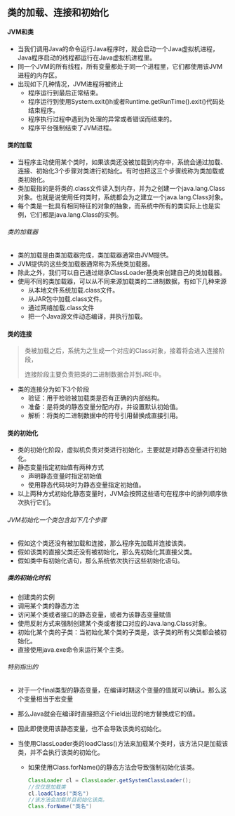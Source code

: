 ## 类的加载、连接和初始化

#### JVM和类

- 当我们调用Java的命令运行Java程序时，就会启动一个Java虚拟机进程，Java程序启动的线程都运行在Java虚拟机进程里。
- 同一个JVM的所有线程，所有变量都处于同一个进程里，它们都使用该JVM进程的内存区。
- 出现如下几种情况，JVM进程将被终止
  - 程序运行到最后正常结束。
  - 程序运行到使用System.exit()h或者Runtime.getRunTime().exit()代码处结束程序。
  - 程序执行过程中遇到为处理的异常或者错误而结束的。
  - 程序平台强制结束了JVM进程。

#### 类的加载

- 当程序主动使用某个类时，如果该类还没被加载到内存中，系统会通过加载、连接、初始化3个步骤对类进行初始化。有时也把这三个步骤统称为类加载或类初始化。
- 类加载指的是将类的.class文件读入到内存，并为之创建一个java.lang.Class对象。也就是说使用任何类时，系统都会为之建立一个java.lang.Class对象。
- 每个类是一批具有相同特征的对象的抽象，而系统中所有的类实际上也是实例，它们都是java.lang.Class的实例。

###### 类的加载器

- 类的加载是由类加载器完成，类加载器通常由JVM提供。
- JVM提供的这些类加载器通常称为系统类加载器。
- 除此之外，我们可以自己通过继承ClassLoader基类来创建自己的类加载器。
- 使用不同的类加载器，可以从不同来源加载类的二进制数据，有如下几种来源
  - 从本地文件系统加载.class文件。
  - 从JAR包中加载.class文件。
  - 通过网络加载.class文件
  - 把一个Java源文件动态编译，并执行加载。

#### 类的连接

> 类被加载之后，系统为之生成一个对应的Class对象，接着将会进入连接阶段，
>
> 连接阶段主要负责把类的二进制数据合并到JRE中。

- 类的连接分为如下3个阶段
  - 验证：用于检验被加载类是否有正确的内部结构。
  - 准备：是将类的静态变量分配内存，并设置默认初始值。
  - 解析：将类的二进制数据中的符号引用替换成直接引用。

#### 类的初始化

- 类的初始化阶段，虚拟机负责对类进行初始化，主要就是对静态变量进行初始化。
- 静态变量指定初始值有两种方式
  - 声明静态变量时指定初始值
  - 使用静态代码块时为静态变量指定初始值。
- 以上两种方式初始化静态变量时，JVM会按照这些语句在程序中的排列顺序依次执行它们。

###### JVM初始化一个类包含如下几个步骤

- 假如这个类还没有被加载和连接，那么程序先加载并连接该类。
- 假如该类的直接父类还没有被初始化，那么先初始化其直接父类。
- 假如类中有初始化语句，那么系统依次执行这些初始化语句。

##### 类的初始化时机

- 创建类的实例
- 调用某个类的静态方法
- 访问某个类或者接口的静态变量，或者为该静态变量赋值
- 使用反射方式来强制创建某个类或者接口对应的Java.lang.Class对象。
- 初始化某个类的子类：当初始化某个类的子类是，该子类的所有父类都会被初始化。
- 直接使用java.exe命令来运行某个主类。

###### 特别指出的

- 对于一个final类型的静态变量，在编译时期这个变量的值就可以确认。那么这个变量相当于宏变量

- 那么Java就会在编译时直接把这个Field出现的地方替换成它的值。

- 因此即使使用该静态变量，也不会导致该类的初始化。

- 当使用ClassLoader类的loadClass()方法来加载某个类时，该方法只是加载该类，并不会执行该类的初始化。

  - 如果使用Class.forName()的静态方法会导致强制初始化该类。

    ```java
    ClassLoader cl = ClassLoader.getSystemClassLoader();
    //仅仅是加载类
    cl.loadClass("类名")
    //该方法会加载并且初始化该类。
    Class.forName("类名")
    
    ```

    